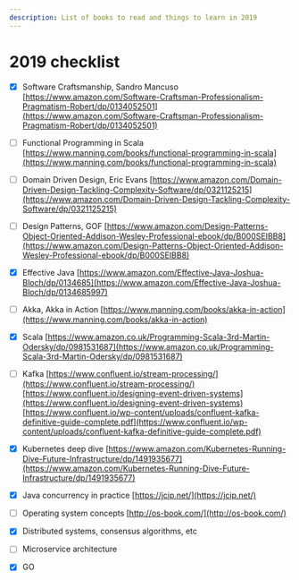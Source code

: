 ```yaml
---
description: List of books to read and things to learn in 2019
---
```


# 2019 checklist

* [x] Software Craftsmanship, Sandro Mancuso [https://www.amazon.com/Software-Craftsman-Professionalism-Pragmatism-Robert/dp/0134052501](https://www.amazon.com/Software-Craftsman-Professionalism-Pragmatism-Robert/dp/0134052501)
* [ ] Functional Programming in Scala [https://www.manning.com/books/functional-programming-in-scala](https://www.manning.com/books/functional-programming-in-scala)
* [ ] Domain Driven Design, Eric Evans [https://www.amazon.com/Domain-Driven-Design-Tackling-Complexity-Software/dp/0321125215](https://www.amazon.com/Domain-Driven-Design-Tackling-Complexity-Software/dp/0321125215)
* [ ] Design Patterns, GOF [https://www.amazon.com/Design-Patterns-Object-Oriented-Addison-Wesley-Professional-ebook/dp/B000SEIBB8](https://www.amazon.com/Design-Patterns-Object-Oriented-Addison-Wesley-Professional-ebook/dp/B000SEIBB8) 
* [x] Effective Java [https://www.amazon.com/Effective-Java-Joshua-Bloch/dp/0134685](https://www.amazon.com/Effective-Java-Joshua-Bloch/dp/0134685997)
* [ ] Akka, Akka in Action [https://www.manning.com/books/akka-in-action](https://www.manning.com/books/akka-in-action)
* [x] Scala [https://www.amazon.co.uk/Programming-Scala-3rd-Martin-Odersky/dp/0981531687](https://www.amazon.co.uk/Programming-Scala-3rd-Martin-Odersky/dp/0981531687)
* [ ] Kafka [https://www.confluent.io/stream-processing/](https://www.confluent.io/stream-processing/) [https://www.confluent.io/designing-event-driven-systems](https://www.confluent.io/designing-event-driven-systems) [https://www.confluent.io/wp-content/uploads/confluent-kafka-definitive-guide-complete.pdf](https://www.confluent.io/wp-content/uploads/confluent-kafka-definitive-guide-complete.pdf)
* [x] Kubernetes deep dive [https://www.amazon.com/Kubernetes-Running-Dive-Future-Infrastructure/dp/1491935677](https://www.amazon.com/Kubernetes-Running-Dive-Future-Infrastructure/dp/1491935677)
* [x] Java concurrency in practice [https://jcip.net/](https://jcip.net/)
* [ ] Operating system concepts [http://os-book.com/](http://os-book.com/)
* [x] Distributed systems, consensus algorithms, etc
* [ ] Microservice architecture 
* [x] GO

